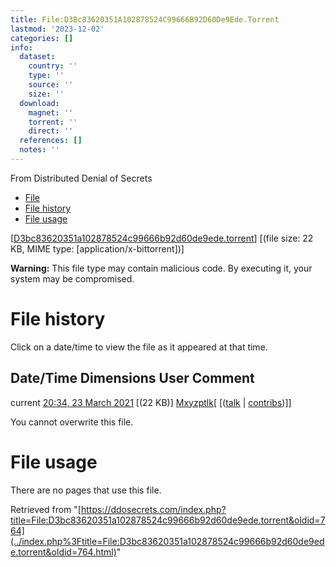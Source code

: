 ```yaml
---
title: File:D3Bc83620351A102878524C99666B92D60De9Ede.Torrent
lastmod: '2023-12-02'
categories: []
info:
  dataset:
    country: ''
    type: ''
    source: ''
    size: ''
  download:
    magnet: ''
    torrent: ''
    direct: ''
  references: []
  notes: ''
---
```




From Distributed Denial of Secrets

- [File](./File:D3bc83620351a102878524c99666b92d60de9ede.torrent.html#file)
- [File
history](./File:D3bc83620351a102878524c99666b92d60de9ede.torrent.html#filehistory)
- [File
usage](./File:D3bc83620351a102878524c99666b92d60de9ede.torrent.html#filelinks)

[[D3bc83620351a102878524c99666b92d60de9ede.torrent](../images/1/12/D3bc83620351a102878524c99666b92d60de9ede.torrent "D3bc83620351a102878524c99666b92d60de9ede.torrent")]
‎[(file size: 22 KB, MIME type:
[application/x-bittorrent])]

**Warning:** This file type may contain malicious code. By executing it,
your system may be compromised.

# File history

Click on a date/time to view the file as it appeared at that time.

Date/Time Dimensions User Comment
---
current [20:34, 23 March 2021](../images/1/12/D3bc83620351a102878524c99666b92d60de9ede.torrent) [(22 KB)] [Mxyzptlk](../index.php%3Ftitle=User:Mxyzptlk&action=edit&redlink=1.html "User:Mxyzptlk (page does not exist)")[ [([talk](../index.php%3Ftitle=User_talk:Mxyzptlk&action=edit&redlink=1.html "User talk:Mxyzptlk (page does not exist)") | [contribs](./Special:Contributions/Mxyzptlk.html "Special:Contributions/Mxyzptlk"))]]

You cannot overwrite this file.

# File usage

There are no pages that use this file.

Retrieved from
"[https://ddosecrets.com/index.php?title=File:D3bc83620351a102878524c99666b92d60de9ede.torrent&oldid=764](../index.php%3Ftitle=File:D3bc83620351a102878524c99666b92d60de9ede.torrent&oldid=764.html)"

